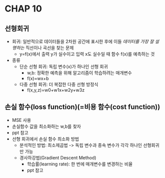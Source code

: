 # CHAP 10 

## 선형회귀
* 회귀: 일반적으로 데이터들을 2차원 공간에 표시한 후에 이들 *데이터를 가장 잘 설명하는* 직선이나 곡선을 찾는 문제
    * y=f(x)에서 출력 y가 실수이고 입력 x도 실수일 때 함수 f(x)를 예측하는 것 
* 종류
    * 단순 선형 회귀: 독립 변수(x)가 하나인 선형 회귀
        * w,b: 정확한 예측을 위해 알고리즘이 학습하려는 매개변수 
        * f(x)=wx+b
    * 다중 선형 회귀: 더 복잡한 다중 선형 방정식
        * f(x,y,z)=w0+w1x+w2y+w3z
## 손실 함수(loss function)(=비용 함수(cost function))
* MSE 사용 
* 손실함수 값을 최소화하는 w,b를 찾자 
* ppt 참고 
* 선형 회귀에서 손실 함수 최소화 방법 
    * 분석적인 방법: 최소제곱법 -> 독립 변수과 종속 변수가 각각 하나인 선형회귀만 가능 
    * 경사하강법(Gradient Descent Method)
        * 학습률(learning rate): 한 번에 매개변수를 변경하는 비율 
        * ppt 참고 